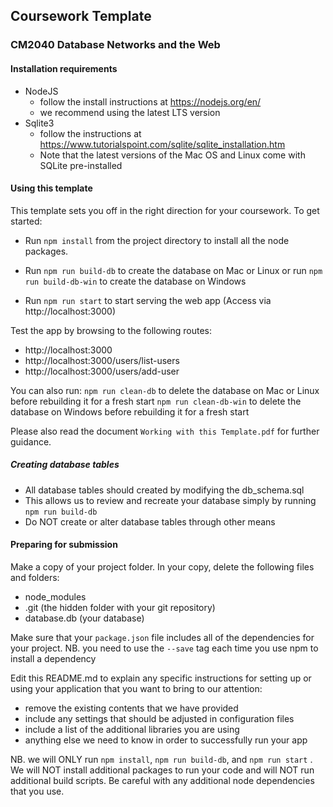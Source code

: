## Coursework Template

### CM2040 Database Networks and the Web

#### Installation requirements

- NodeJS
  - follow the install instructions at https://nodejs.org/en/
  - we recommend using the latest LTS version
- Sqlite3
  - follow the instructions at https://www.tutorialspoint.com/sqlite/sqlite_installation.htm
  - Note that the latest versions of the Mac OS and Linux come with SQLite pre-installed

#### Using this template

This template sets you off in the right direction for your coursework. To get started:

- Run `npm install` from the project directory to install all the node packages.

- Run `npm run build-db` to create the database on Mac or Linux
  or run `npm run build-db-win` to create the database on Windows

- Run `npm run start` to start serving the web app (Access via http://localhost:3000)

Test the app by browsing to the following routes:

- http://localhost:3000
- http://localhost:3000/users/list-users
- http://localhost:3000/users/add-user

You can also run:
`npm run clean-db` to delete the database on Mac or Linux before rebuilding it for a fresh start
`npm run clean-db-win` to delete the database on Windows before rebuilding it for a fresh start

Please also read the document `Working with this Template.pdf` for further guidance.

##### Creating database tables

- All database tables should created by modifying the db_schema.sql
- This allows us to review and recreate your database simply by running `npm run build-db`
- Do NOT create or alter database tables through other means

#### Preparing for submission

Make a copy of your project folder.
In your copy, delete the following files and folders:

- node_modules
- .git (the hidden folder with your git repository)
- database.db (your database)

Make sure that your `package.json` file includes all of the dependencies for your project. NB. you need to use the `--save` tag each time you use npm to install a dependency

Edit this README.md to explain any specific instructions for setting up or using your application that you want to bring to our attention:

- remove the existing contents that we have provided
- include any settings that should be adjusted in configuration files
- include a list of the additional libraries you are using
- anything else we need to know in order to successfully run your app

NB. we will ONLY run `npm install`, `npm run build-db`, and `npm run start` . We will NOT install additional packages to run your code and will NOT run additional build scripts. Be careful with any additional node dependencies that you use.
